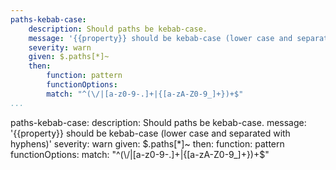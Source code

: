 ```yaml
---
paths-kebab-case:
    description: Should paths be kebab-case.
    message: '{{property}} should be kebab-case (lower case and separated with hyphens)'
    severity: warn
    given: $.paths[*]~
    then:
        function: pattern
        functionOptions:
        match: "^(\/|[a-z0-9-.]+|{[a-zA-Z0-9_]+})+$" 
...
```

paths-kebab-case:
    description: Should paths be kebab-case.
    message: '{{property}} should be kebab-case (lower case and separated with hyphens)'
    severity: warn
    given: $.paths[*]~
    then:
        function: pattern
        functionOptions:
        match: "^(\/|[a-z0-9-.]+|{[a-zA-Z0-9_]+})+$" 